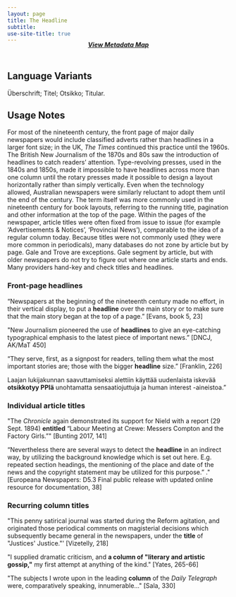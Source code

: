 ```yaml
---
layout: page
title: The Headline
subtitle: 
use-site-title: true
---
```

<h4 style="text-align:center;font-style:italic;margin-top:-20px;margin-bottom:50px;"><a href="../../maps/headline">View Metadata Map</a></h4>

## Language Variants 

Überschrift; Titel; Otsikko; Titular. 

## Usage Notes

For most of the nineteenth century, the front page of major daily newspapers would include classified adverts rather than headlines in a larger font size; in the UK, *The Times* continued this practice until the 1960s. The British New Journalism of the 1870s and 80s saw the introduction of headlines to catch readers’ attention. Type-revolving presses, used in the 1840s and 1850s, made it impossible to have headlines across more than one column until the rotary presses made it possible to design a layout horizontally rather than simply vertically. Even when the technology allowed, Australian newspapers were similarly reluctant to adopt them until the end of the century. The term itself was more commonly used in the nineteenth century for book layouts, referring to the running title, pagination and other information at the top of the page. Within the pages of the newspaper, article titles were often fixed from issue to issue (for example ‘Advertisements & Notices’, ‘Provincial News’), comparable to the idea of a regular column today. Because titles were not commonly used (they were more common in periodicals), many databases do not zone by article but by page. Gale and Trove are exceptions. Gale segment by article, but with older newspapers do not try to figure out where one article starts and ends. Many providers hand-key and check titles and headlines.

### Front-page headlines

“Newspapers at the beginning of the nineteenth century made no effort, in their vertical display, to put a **headline** over the main story or to make sure that the main story began at the top of a page.” \[Evans, book 5, 23\]

"New Journalism pioneered the use of **headlines** to give an eye-catching typographical emphasis to the latest piece of important news.” \[DNCJ, AK/MaT 450\]

“They serve, first, as a signpost for readers, telling them what the most important stories are; those with the bigger **headline** size.” \[Franklin, 226\]

Laajan lukijakunnan saavuttamiseksi alettiin käyttää uudenlaista iskevää **otsikkotyy PPIä** unohtamatta sensaatiojuttuja ja human interest -aineistoa.”

### Individual article titles

"The *Chronicle* again demonstrated its support for Nield with a report (29 Sept. 1894) **entitled** “Labour Meeting at Crewe: Messers Compton and the Factory Girls.”" \[Bunting 2017, 141\]

“Nevertheless there are several ways to detect the **headline** in an indirect way, by utilizing the background knowledge which is set out here. E.g. repeated section headings, the mentioning of the place and date of the news and the copyright statement may be utilized for this purpose.” ." \[Europeana Newspapers: D5.3 Final public release with updated online resource for documentation, 38\]

### Recurring column titles

"This penny satirical journal was started during the Reform agitation, and originated those periodical comments on magisterial decisions which subsequently became general in the newspapers, under the **title** of "Justices' Justice."' \[Vizetelly, 218\]

"I supplied dramatic criticism, and **a column of "literary and artistic gossip,"** my first attempt at anything of the kind." \[Yates, 265-66\]

"The subjects I wrote upon in the leading **column** of the *Daily Telegraph* were, comparatively speaking, innumerable..." \[Sala, 330\]
